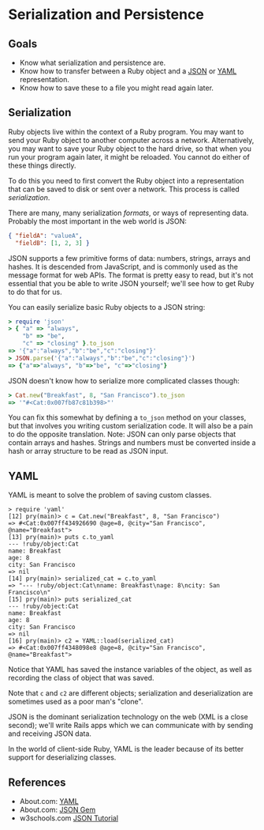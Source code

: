 # Serialization and Persistence

## Goals

* Know what serialization and persistence are.
* Know how to transfer between a Ruby object and a [JSON](http://en.wikipedia.org/wiki/JSON) or [YAML](http://en.wikipedia.org/wiki/Yaml)
  representation.
* Know how to save these to a file you might read again later.

## Serialization

Ruby objects live within the context of a Ruby program. You may want
to send your Ruby object to another computer across a
network. Alternatively, you may want to save your Ruby object to the
hard drive, so that when you run your program again later, it might be
reloaded. You cannot do either of these things directly.

To do this you need to first convert the Ruby object into a
representation that can be saved to disk or sent over a network. This
process is called *serialization*.

There are many, many serialization *formats*, or ways of representing
data. Probably the most important in the web world is JSON:

```json
{ "fieldA": "valueA",
  "fieldB": [1, 2, 3] }
```

JSON supports a few primitive forms of data: numbers, strings, arrays
and hashes. It is descended from JavaScript, and is commonly used as
the message format for web APIs. The format is pretty easy to read,
but it's not essential that you be able to write JSON yourself; we'll
see how to get Ruby to do that for us.

You can easily serialize basic Ruby objects to a JSON string:

```ruby
> require 'json'
> { "a" => "always",
    "b" => "be",
    "c" => "closing" }.to_json
=> '{"a":"always","b":"be","c":"closing"}'
> JSON.parse('{"a":"always","b":"be","c":"closing"}')
=> {"a"=>"always", "b"=>"be", "c"=>"closing"}
```

JSON doesn't know how to serialize more complicated classes though:

```ruby
> Cat.new("Breakfast", 8, "San Francisco").to_json
=> '"#<Cat:0x007fb87c81b398>"'
```

You can fix this somewhat by defining a `to_json` method on your
classes, but that involves you writing custom serialization code. It
will also be a pain to do the opposite translation. Note: JSON can
only parse objects that contain arrays and hashes. Strings and numbers
must be converted inside a hash or array structure to be read as JSON
input.

## YAML

YAML is meant to solve the problem of saving custom classes.

```
> require 'yaml'
[12] pry(main)> c = Cat.new("Breakfast", 8, "San Francisco")
=> #<Cat:0x007ff434926690 @age=8, @city="San Francisco", @name="Breakfast">
[13] pry(main)> puts c.to_yaml
--- !ruby/object:Cat
name: Breakfast
age: 8
city: San Francisco
=> nil
[14] pry(main)> serialized_cat = c.to_yaml
=> "--- !ruby/object:Cat\nname: Breakfast\nage: 8\ncity: San Francisco\n"
[15] pry(main)> puts serialized_cat
--- !ruby/object:Cat
name: Breakfast
age: 8
city: San Francisco
=> nil
[16] pry(main)> c2 = YAML::load(serialized_cat)
=> #<Cat:0x007ff4348098e8 @age=8, @city="San Francisco", @name="Breakfast">
```

Notice that YAML has saved the instance variables of the object, as
well as recording the class of object that was saved.

Note that `c` and `c2` are different objects; serialization and
deserialization are sometimes used as a poor man's "clone".

JSON is the dominant serialization technology on the web (XML is a
close second); we'll write Rails apps which we can communicate with by
sending and receiving JSON data.

In the world of client-side Ruby, YAML is the leader because of its
better support for deserializing classes.

## References

* About.com: [YAML](http://ruby.about.com/od/advancedruby/ss/Serialization-In-Ruby-Yaml.htm)
* About.com: [JSON Gem](http://ruby.about.com/od/tasks/a/The-Json-Gem.htm)
* w3schools.com [JSON Tutorial](http://www.w3schools.com/json/default.asp)

